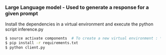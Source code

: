 ### Large Language model - Used to generate a response for a given prompt
Install the dependencies in a virtual environment and execute the python script inference.py
```bash 
$ source activate components  # To create a new virtual environment : *conda create -n <env_name>*
$ pip install -r requirements.txt
$ python client.py
```